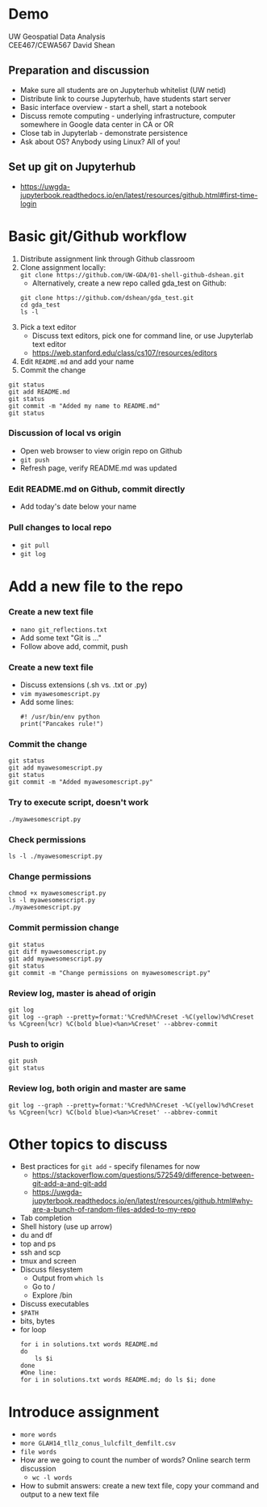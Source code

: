 # Demo
UW Geospatial Data Analysis  
CEE467/CEWA567
David Shean  

## Preparation and discussion
- Make sure all students are on Jupyterhub whitelist (UW netid)
- Distribute link to course Jupyterhub, have students start server
- Basic interface overview - start a shell, start a notebook
- Discuss remote computing - underlying infrastructure, computer somewhere in Google data center in CA or OR
- Close tab in Jupyterlab - demonstrate persistence
- Ask about OS? Anybody using Linux? All of you!

## Set up git on Jupyterhub
- https://uwgda-jupyterbook.readthedocs.io/en/latest/resources/github.html#first-time-login

# Basic git/Github workflow
1. Distribute assignment link through Github classroom
1. Clone assignment locally:  
`git clone https://github.com/UW-GDA/01-shell-github-dshean.git`
    * Alternatively, create a new repo called gda_test on Github:
    ```
    git clone https://github.com/dshean/gda_test.git  
    cd gda_test  
    ls -l
    ```
1. Pick a text editor
    * Discuss text editors, pick one for command line, or use Jupyterlab text editor
    * https://web.stanford.edu/class/cs107/resources/editors
1. Edit `README.md` and add your name
1. Commit the change
```
git status
git add README.md
git status
git commit -m "Added my name to README.md"
git status
```

### Discussion of local vs origin
* Open web browser to view origin repo on Github
* `git push`
* Refresh page, verify README.md was updated

### Edit README.md on Github, commit directly
* Add today's date below your name

### Pull changes to local repo
* `git pull`
* `git log`

# Add a new file to the repo

### Create a new text file
* `nano git_reflections.txt`
* Add some text "Git is ..."
* Follow above add, commit, push

### Create a new text file
* Discuss extensions (.sh vs. .txt or .py)
* `vim myawesomescript.py`
* Add some lines:
    ```
    #! /usr/bin/env python
    print("Pancakes rule!")
    ```

### Commit the change
```
git status
git add myawesomescript.py
git status
git commit -m "Added myawesomescript.py"
```

### Try to execute script, doesn't work
`./myawesomescript.py`

### Check permissions
`ls -l ./myawesomescript.py`

### Change permissions
```
chmod +x myawesomescript.py
ls -l myawesomescript.py
./myawesomescript.py
```

### Commit permission change
```
git status
git diff myawesomescript.py
git add myawesomescript.py
git status
git commit -m "Change permissions on myawesomescript.py"
```

### Review log, master is ahead of origin
```
git log
git log --graph --pretty=format:'%Cred%h%Creset -%C(yellow)%d%Creset %s %Cgreen(%cr) %C(bold blue)<%an>%Creset' --abbrev-commit
```

### Push to origin
```
git push
git status
```

### Review log, both origin and master are same
```
git log --graph --pretty=format:'%Cred%h%Creset -%C(yellow)%d%Creset %s %Cgreen(%cr) %C(bold blue)<%an>%Creset' --abbrev-commit
```

# Other topics to discuss
* Best practices for `git add` - specify filenames for now
    * https://stackoverflow.com/questions/572549/difference-between-git-add-a-and-git-add
    * https://uwgda-jupyterbook.readthedocs.io/en/latest/resources/github.html#why-are-a-bunch-of-random-files-added-to-my-repo
* Tab completion
* Shell history (use up arrow)
* du and df
* top and ps
* ssh and scp
* tmux and screen
* Discuss filesystem
    * Output from `which ls`
    * Go to /
    * Explore /bin
* Discuss executables
* `$PATH`
* bits, bytes
* for loop
    ```
    for i in solutions.txt words README.md
    do
        ls $i
    done
    #One line:
    for i in solutions.txt words README.md; do ls $i; done
    ```

# Introduce assignment
* `more words`
* `more GLAH14_tllz_conus_lulcfilt_demfilt.csv`
* `file words`
* How are we going to count the number of words? Online search term discussion
    * `wc -l words`
* How to submit answers: create a new text file, copy your command and output to a new text file
